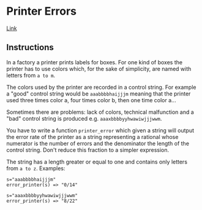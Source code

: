 # Printer Errors

[Link](https://www.codewars.com/kata/printer-errors)

## Instructions

In a factory a printer prints labels for boxes. For one kind of boxes the printer has to use colors which, for the sake of simplicity, are named with letters from `a to m`.

The colors used by the printer are recorded in a control string. For example a "good" control string would be `aaabbbbhaijjjm` meaning that the printer used three times color a, four times color b, then one time color a...

Sometimes there are problems: lack of colors, technical malfunction and a "bad" control string is produced e.g. `aaaxbbbbyyhwawiwjjjwwm`.

You have to write a function `printer_error` which given a string will output the error rate of the printer as a string representing a rational whose numerator is the number of errors and the denominator the length of the control string. Don't reduce this fraction to a simpler expression.

The string has a length greater or equal to one and contains only letters from `a to z`.
Examples:

    s="aaabbbbhaijjjm"
    error_printer(s) => "0/14"

    s="aaaxbbbbyyhwawiwjjjwwm"
    error_printer(s) => "8/22"
